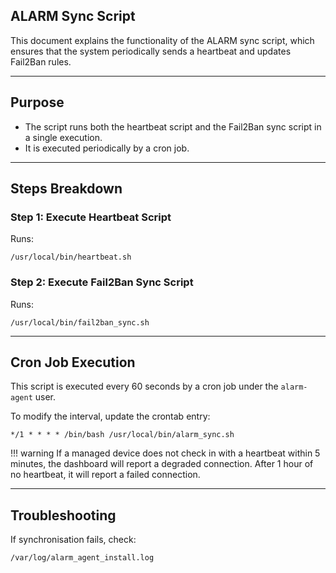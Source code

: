 ## ALARM Sync Script

This document explains the functionality of the ALARM sync script, which ensures that the system periodically sends a heartbeat and updates Fail2Ban rules.

---

## Purpose
- The script runs both the heartbeat script and the Fail2Ban sync script in a single execution.
- It is executed periodically by a cron job.

---

## Steps Breakdown

### Step 1: Execute Heartbeat Script
Runs:

```
/usr/local/bin/heartbeat.sh
```

### Step 2: Execute Fail2Ban Sync Script
Runs:

```
/usr/local/bin/fail2ban_sync.sh
```

---

## Cron Job Execution
This script is executed every 60 seconds by a cron job under the `alarm-agent` user.

To modify the interval, update the crontab entry:

```
*/1 * * * * /bin/bash /usr/local/bin/alarm_sync.sh
```

!!! warning
    If a managed device does not check in with a heartbeat within 5 minutes, the dashboard will report a degraded connection. After 1 hour of no heartbeat, it will report a failed connection.

---

## Troubleshooting
If synchronisation fails, check:

```
/var/log/alarm_agent_install.log
```
